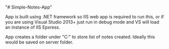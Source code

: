 "# Simple-Notes-App" 

App is built using .NET framework so IIS web app is required to run this,
or if you are using Visual Studio 2013+ just run in debug mode and VS will load an instance of IIS Epxress.

App creates a folder under "C:\" to store list of notes created. Ideally this would be saved on server folder.